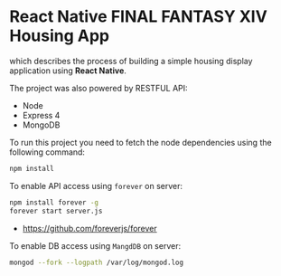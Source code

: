 # React Native FINAL FANTASY XIV Housing App

which describes the process of building a simple housing display application using **React Native**.

The project was also powered by RESTFUL API:

* Node
* Express 4
* MongoDB 

To run this project you need to fetch the node dependencies using the following command:

```bash
npm install
```

To enable API access using `forever` on server:

```bash
npm install forever -g
forever start server.js
```
* https://github.com/foreverjs/forever

To enable DB access using `MangdDB` on server:

```bash
mongod --fork --logpath /var/log/mongod.log
```

